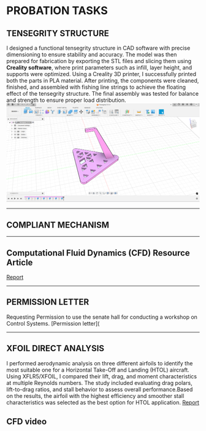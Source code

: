 # PROBATION TASKS
## TENSEGRITY STRUCTURE

I designed a functional tensegrity structure in CAD software with precise dimensioning to ensure stability and accuracy. The model was then prepared for fabrication by exporting the STL files and slicing them using **Creality software**, where print parameters such as infill, layer height, and supports were optimized. Using a Creality 3D printer, I successfully printed both the parts in PLA material. After printing, the components were cleaned, finished, and assembled with fishing line strings to achieve the floating effect of the tensegrity structure. The final assembly was tested for balance and strength to ensure proper load distribution.
[![Project Screenshot](https://raw.githubusercontent.com/NiranjanaReddy/Probation/main/Screenshot%20(70).png)](https://raw.githubusercontent.com/NiranjanaReddy/Probation/main/Screenshot%20(70).png)


---
## COMPLIANT MECHANISM




---
## Computational Fluid Dynamics (CFD) Resource Article
 [Report](https://docs.google.com/document/d/192QFbz3CnMR3P46qC3MYmyR9oZYGCJq2/edit)

 ---

 ## PERMISSION LETTER
 Requesting Permission to use the senate hall for conducting a workshop on Control Systems.
 [Permission letter](


---
## XFOIL DIRECT ANALYSIS
I performed aerodynamic analysis on three different airfoils to identify the most suitable one for a Horizontal Take-Off and Landing (HTOL) aircraft. Using XFLR5/XFOIL, I compared their lift, drag, and moment characteristics at multiple Reynolds numbers. The study included evaluating drag polars, lift-to-drag ratios, and stall behavior to assess overall performance.Based on the results, the airfoil with the highest efficiency and smoother stall characteristics was selected as the best option for HTOL application.
[Report](https://docs.google.com/document/d/1VBB4w922ytHomtGFuSAT8n4LHZNlrIBp/edit)


## CFD video




